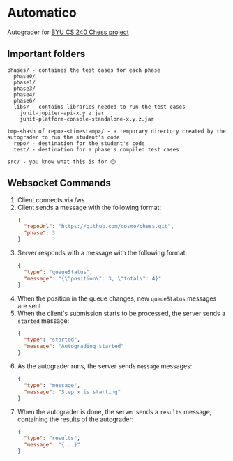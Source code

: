 # Automatico
Autograder for [BYU CS 240 Chess project](https://github.com/softwareconstruction240/softwareconstruction/blob/main/chess/chess.md#readme)

## Important folders
```
phases/ - containes the test cases for each phase
  phase0/
  phase1/
  phase3/
  phase4/
  phase6/
  libs/ - contains libraries needed to run the test cases
    junit-jupiter-api-x.y.z.jar
    junit-platform-console-standalone-x.y.z.jar
  
tmp-<hash of repo>-<timestamp>/ - a temporary directory created by the autograder to run the student's code
  repo/ - destination for the student's code
  test/ - destination for a phase's compiled test cases
  
src/ - you know what this is for 😉
```

## Websocket Commands

1. Client connects via /ws
2. Client sends a message with the following format:
    ```json
    {
      "repoUrl": "https://github.com/cosmo/chess.git",
      "phase": 3
    }
    ```
3. Server responds with a message with the following format:
    ```json
    {
      "type": "queueStatus",
      "message": "{\"position\": 3, \"total\": 4}"
   }
   ```
4. When the position in the queue changes, new `queueStatus` messages are sent
5. When the client's submission starts to be processed, the server sends a `started` message:
    ```json
    {
      "type": "started",
      "message": "Autograding started"
    }
    ```
6. As the autograder runs, the server sends `message` messages:
    ```json
    {
      "type": "message",
      "message": "Step x is starting"
    }
    ```
7. When the autograder is done, the server sends a `results` message, containing the results of the autograder:
    ```json
    {
      "type": "results",
      "message": "{...}"
    }
    ```